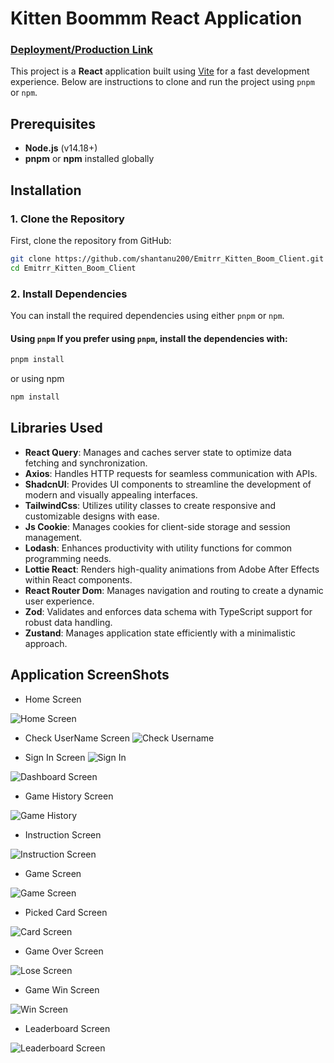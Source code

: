 # Kitten Boommm React Application

### [Deployment/Production Link](https://66e29aac2e546c156bb8f74c--kittenbommm.netlify.app/)

This project is a **React** application built using [Vite](https://vitejs.dev/) for a fast development experience. Below are instructions to clone and run the project using `pnpm` or `npm`.

## Prerequisites

- **Node.js** (v14.18+)
- **pnpm** or **npm** installed globally


## Installation

### 1. Clone the Repository

First, clone the repository from GitHub:

```bash
git clone https://github.com/shantanu200/Emitrr_Kitten_Boom_Client.git
cd Emitrr_Kitten_Boom_Client
```

### 2. Install Dependencies 
You can install the required dependencies using either `pnpm` or `npm`. 
#### Using `pnpm` If you prefer using `pnpm`, install the dependencies with: 
```bash
pnpm install
```

or using npm

```bash
npm install
```

## Libraries Used

- **React Query**: Manages and caches server state to optimize data fetching and synchronization.
- **Axios**: Handles HTTP requests for seamless communication with APIs.
- **ShadcnUI**: Provides UI components to streamline the development of modern and visually appealing interfaces.
- **TailwindCss**: Utilizes utility classes to create responsive and customizable designs with ease.
- **Js Cookie**: Manages cookies for client-side storage and session management.
- **Lodash**: Enhances productivity with utility functions for common programming needs.
- **Lottie React**: Renders high-quality animations from Adobe After Effects within React components.
- **React Router Dom**: Manages navigation and routing to create a dynamic user experience.
- **Zod**: Validates and enforces data schema with TypeScript support for robust data handling.
- **Zustand**: Manages application state efficiently with a minimalistic approach.

## Application ScreenShots

- Home Screen

![Home Screen](https://res.cloudinary.com/dgrxzxtd8/image/upload/v1726143073/ebhq5uvehgcrmpe2mjfa.png)

- Check UserName Screen
![Check Username](https://res.cloudinary.com/dgrxzxtd8/image/upload/v1726143176/dxd0u9uz38ialjch0szr.png)

- Sign In Screen
![Sign In](https://res.cloudinary.com/dgrxzxtd8/image/upload/v1726143073/btnmobwtxuqnmn05skqf.png)

![Dashboard Screen](https://res.cloudinary.com/dgrxzxtd8/image/upload/v1726143074/x5dzpehmv9eb0rtz0spt.png)

- Game History Screen

![Game History](https://res.cloudinary.com/dgrxzxtd8/image/upload/v1726143073/zbyqjlh8smprnjxuf87a.png)

- Instruction Screen

![Instruction Screen](https://res.cloudinary.com/dgrxzxtd8/image/upload/v1726143074/c10ugahil7qwib0umm0b.png)

- Game Screen

![Game Screen](https://res.cloudinary.com/dgrxzxtd8/image/upload/v1726143073/xiqsvwodrj72tx98lukx.png)

- Picked Card Screen

![Card Screen](https://res.cloudinary.com/dgrxzxtd8/image/upload/v1726143073/xpr7t1kbr8gzjdb0jqpl.png)

- Game Over Screen

![Lose Screen](https://res.cloudinary.com/dgrxzxtd8/image/upload/v1726143415/cnvwoepak5dhbbh7uqqo.png)

- Game Win Screen

![Win Screen](https://res.cloudinary.com/dgrxzxtd8/image/upload/v1726143415/ilvvqeobupho5kyqql9r.png)

- Leaderboard Screen

![Leaderboard Screen](https://res.cloudinary.com/dgrxzxtd8/image/upload/v1726143075/b1abukrfol1vb95ut1ry.png)
